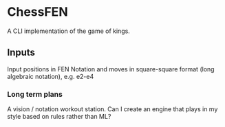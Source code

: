 # ChessFEN
A CLI implementation of the game of kings.

## Inputs
Input positions in FEN Notation and moves in square-square format (long algebraic notation), e.g. e2-e4

###  Long term plans
A vision / notation workout station.
Can I create an engine that plays in my style based on rules rather than ML?

